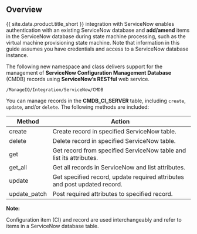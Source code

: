 ## Overview

{{ site.data.product.title_short }} integration with ServiceNow enables authentication with
an existing ServiceNow database and **add/amend** items in the
ServiceNow database during state machine processing, such as the virtual
machine provisioning state machine. Note that information in this guide
assumes you have credentials and access to a ServiceNow database
instance.

The following new namespace and class delivers support for the
management of **ServiceNow Configuration Management Database** (CMDB)
records using **ServiceNow’s RESTful** web service.

    /ManageIQ/Integration/ServiceNow/CMDB

You can manage records in the **CMDB\_CI\_SERVER** table, including
`create`, `update`, and/or `delete`. The following methods are included:

| Method        | Action                                                                    |
| ------------- | ------------------------------------------------------------------------- |
| create        | Create record in specified ServiceNow table.                              |
| delete        | Delete record in specified ServiceNow table.                              |
| get           | Get record from specified ServiceNow table and list its attributes.       |
| get\_all      | Get all records in ServiceNow and list attributes.                        |
| update        | Get specified record, update required attributes and post updated record. |
| update\_patch | Post required attributes to specified record.                             |

**Note:**

Configuration item (CI) and record are used interchangeably and refer to
items in a ServiceNow database table.
